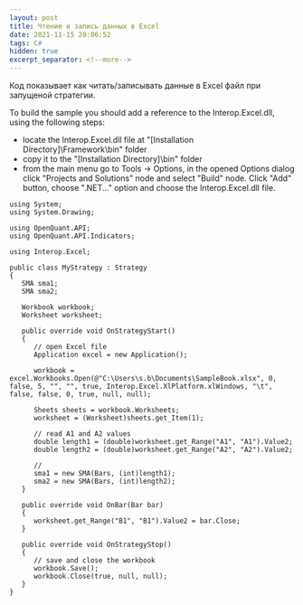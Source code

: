```yaml
---
layout: post
title: Чтение и запись данных в Excel
date: 2021-11-15 20:06:52
tags: C#
hidden: true
excerpt_separator: <!--more-->
---
```


Код показывает как читать/записывать данные в Excel файл при запущеной стратегии.

<!--more-->

To build the sample you should add a reference to the Interop.Excel.dll, using the following steps:

- locate the Interop.Excel.dll file at "[Installation Directory]\Framework\bin" folder
- copy it to the "[Installation Directory]\bin" folder
- from the main menu go to Tools -> Options, in the opened Options dialog click "Projects and Solutions" node and select "Build" node. Click "Add" button, choose ".NET..." option and choose the Interop.Excel.dll file.

```
using System;
using System.Drawing;

using OpenQuant.API;
using OpenQuant.API.Indicators;

using Interop.Excel;

public class MyStrategy : Strategy
{
   SMA sma1;
   SMA sma2;
   
   Workbook workbook;
   Worksheet worksheet;
   
   public override void OnStrategyStart()
   {
      // open Excel file
      Application excel = new Application();

      workbook = excel.Workbooks.Open(@"C:\Users\s.b\Documents\SampleBook.xlsx", 0, false, 5, "", "", true, Interop.Excel.XlPlatform.xlWindows, "\t", false, false, 0, true, null, null);

      Sheets sheets = workbook.Worksheets;
      worksheet = (Worksheet)sheets.get_Item(1);

      // read A1 and A2 values
      double length1 = (double)worksheet.get_Range("A1", "A1").Value2;
      double length2 = (double)worksheet.get_Range("A2", "A2").Value2;
      
      //      
      sma1 = new SMA(Bars, (int)length1);
      sma2 = new SMA(Bars, (int)length2);
   }

   public override void OnBar(Bar bar)
   {
      worksheet.get_Range("B1", "B1").Value2 = bar.Close;      
   }

   public override void OnStrategyStop()
   {
      // save and close the workbook
      workbook.Save();
      workbook.Close(true, null, null);
   }
}

```

